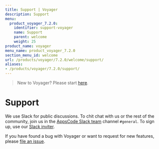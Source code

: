 ```yaml
---
title: Support | Voyager
description: Support
menu:
  product_voyager_7.2.0:
    identifier: support-voyager
    name: Support
    parent: welcome
    weight: 25
product_name: voyager
menu_name: product_voyager_7.2.0
section_menu_id: welcome
url: /products/voyager/7.2.0/welcome/support/
aliases:
- /products/voyager/7.2.0/support/
---
```


> New to Voyager? Please start [here](/products/voyager/7.2.0/concepts/overview).

# Support

We use Slack for public discussions. To chit chat with us or the rest of the community, join us in the [AppsCode Slack team](https://appscode.slack.com/messages/C0XQFLGRM/details/) channel `#general`. To sign up, use our [Slack inviter](https://slack.appscode.com/).

If you have found a bug with Voyager or want to request for new features, please [file an issue](https://github.com/appscode/voyager/issues/new).
